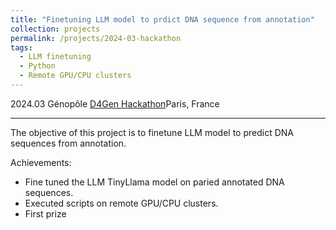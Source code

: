 ```yaml
---
title: "Finetuning LLM model to prdict DNA sequence from annotation"
collection: projects
permalink: /projects/2024-03-hackathon
tags:
  - LLM finetuning
  - Python
  - Remote GPU/CPU clusters
---
```


2024.03 Génopôle [D4Gen Hackathon]()Paris, France


---

The objective of this project is to finetune LLM model to predict DNA sequences from annotation.

Achievements:

- Fine tuned the LLM TinyLlama model on paried annotated DNA sequences.
- Executed scripts on remote GPU/CPU clusters.
- First prize 
